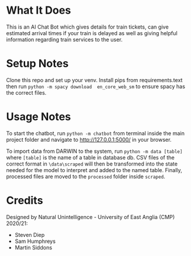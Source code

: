 # What It Does
This is an AI Chat Bot which gives details for train tickets, can give estimated arrival times if your train is delayed as well as giving helpful information regarding train services to the user.

# Setup Notes
Clone this repo and set up your venv. Install pips from requirements.text then run `python -m spacy download 
en_core_web_sm` to ensure spacy has the correct files.

# Usage Notes
To start the chatbot, run `python -m chatbot` from terminal inside the main project folder and navigate to 
http://127.0.0.1:5000/ in your browser.

To import data from DARWIN to the system, run `python -m data [table]` where `[table]` is the name of a table in 
database db. CSV files of the correct format in `\data\scraped` will then be transformed into the state needed for the 
model to interpret and added to the named table. Finally, processed files are moved to the `processed` folder inside 
`scraped`. 

# Credits
Designed by Natural Unintelligence - University of East Anglia (CMP) 2020/21:
* Steven Diep
* Sam Humphreys
* Martin Siddons
